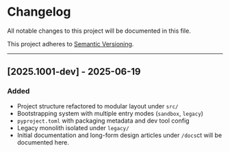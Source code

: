 # Changelog

All notable changes to this project will be documented in this file.

This project adheres to [Semantic Versioning](https://semver.org).

---

## [2025.1001-dev] - 2025-06-19 <!-- {bumpver} -->
### Added
- Project structure refactored to modular layout under `src/`
- Bootstrapping system with multiple entry modes (`sandbox`, `legacy`)
- `pyproject.toml` with packaging metadata and dev tool config
- Legacy monolith isolated under `legacy/`
- Initial documentation and long-form design articles under `/docs`ct will be documented here.
